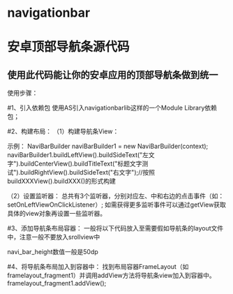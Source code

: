 # navigationbar
安卓顶部导航条源代码
===========================
使用此代码能让你的安卓应用的顶部导航条做到统一
-------
使用步骤：

#1、引入依赖包
使用AS引入navigationbarlib这样的一个Module Library依赖包；

#2、构建布局：
（1）构建导航条View：

示例：
NaviBarBuilder naviBarBuilder1 = new NaviBarBuilder(context);
naviBarBuilder1.buildLeftView().buildSideText("左文字").buildCenterView().buildTitleText("标题文字测试").buildRightView().buildSideText("右文字");//按照buildXXXView().buildXXX()的形式构建

（2）设置监听器：
总共有3个监听器，分别对应左、中和右边的点击事件（如：setOnLeftViewOnClickListener）;
如需获得更多监听事件可以通过getView获取具体的view对象再设置一些监听器。

#3、添加导航条布局容器：
一般将以下代码放入至需要假如导航条的layout文件中，注意一般不要放入srollview中
<FrameLayout
        android:id="@+id/framelayout_fragment1"
        android:layout_width="match_parent"
        android:layout_height="@dimen/navi_bar_height"></FrameLayout>

navi_bar_height数值一般是50dp

#4、将导航条布局加入到容器中：
找到布局容器FrameLayout（如framelayout_fragment1）并调用addView方法将导航条view加入到容器中。
framelayout_fragment1.addView();
